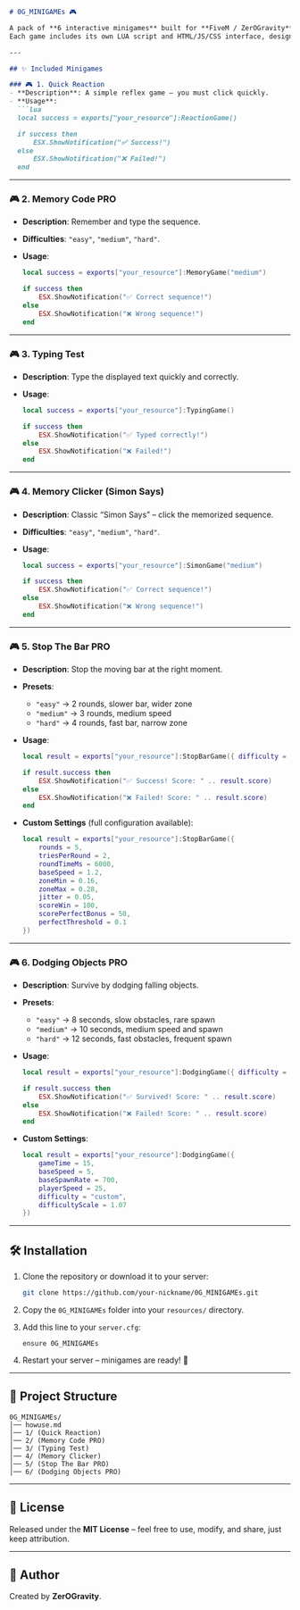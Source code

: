 ````markdown
# 0G_MINIGAMEs 🎮

A pack of **6 interactive minigames** built for **FiveM / ZerOGravity**.  
Each game includes its own LUA script and HTML/JS/CSS interface, designed to be lightweight, responsive, and easy to integrate into any FiveM server.  

---

## ✨ Included Minigames

### 🎮 1. Quick Reaction  
- **Description**: A simple reflex game – you must click quickly.  
- **Usage**:  
  ```lua
  local success = exports["your_resource"]:ReactionGame()

  if success then
      ESX.ShowNotification("✅ Success!")
  else
      ESX.ShowNotification("❌ Failed!")
  end
````

---

### 🎮 2. Memory Code PRO

* **Description**: Remember and type the sequence.
* **Difficulties**: `"easy"`, `"medium"`, `"hard"`.
* **Usage**:

  ```lua
  local success = exports["your_resource"]:MemoryGame("medium")

  if success then
      ESX.ShowNotification("✅ Correct sequence!")
  else
      ESX.ShowNotification("❌ Wrong sequence!")
  end
  ```

---

### 🎮 3. Typing Test

* **Description**: Type the displayed text quickly and correctly.
* **Usage**:

  ```lua
  local success = exports["your_resource"]:TypingGame()

  if success then
      ESX.ShowNotification("✅ Typed correctly!")
  else
      ESX.ShowNotification("❌ Failed!")
  end
  ```

---

### 🎮 4. Memory Clicker (Simon Says)

* **Description**: Classic “Simon Says” – click the memorized sequence.
* **Difficulties**: `"easy"`, `"medium"`, `"hard"`.
* **Usage**:

  ```lua
  local success = exports["your_resource"]:SimonGame("medium")

  if success then
      ESX.ShowNotification("✅ Correct sequence!")
  else
      ESX.ShowNotification("❌ Wrong sequence!")
  end
  ```

---

### 🎮 5. Stop The Bar PRO

* **Description**: Stop the moving bar at the right moment.
* **Presets**:

  * `"easy"` → 2 rounds, slower bar, wider zone
  * `"medium"` → 3 rounds, medium speed
  * `"hard"` → 4 rounds, fast bar, narrow zone
* **Usage**:

  ```lua
  local result = exports["your_resource"]:StopBarGame({ difficulty = "hard" })

  if result.success then
      ESX.ShowNotification("✅ Success! Score: " .. result.score)
  else
      ESX.ShowNotification("❌ Failed! Score: " .. result.score)
  end
  ```
* **Custom Settings** (full configuration available):

  ```lua
  local result = exports["your_resource"]:StopBarGame({
      rounds = 5,
      triesPerRound = 2,
      roundTimeMs = 6000,
      baseSpeed = 1.2,
      zoneMin = 0.16,
      zoneMax = 0.28,
      jitter = 0.05,
      scoreWin = 100,
      scorePerfectBonus = 50,
      perfectThreshold = 0.1
  })
  ```

---

### 🎮 6. Dodging Objects PRO

* **Description**: Survive by dodging falling objects.
* **Presets**:

  * `"easy"` → 8 seconds, slow obstacles, rare spawn
  * `"medium"` → 10 seconds, medium speed and spawn
  * `"hard"` → 12 seconds, fast obstacles, frequent spawn
* **Usage**:

  ```lua
  local result = exports["your_resource"]:DodgingGame({ difficulty = "hard" })

  if result.success then
      ESX.ShowNotification("✅ Survived! Score: " .. result.score)
  else
      ESX.ShowNotification("❌ Failed! Score: " .. result.score)
  end
  ```
* **Custom Settings**:

  ```lua
  local result = exports["your_resource"]:DodgingGame({
      gameTime = 15,
      baseSpeed = 5,
      baseSpawnRate = 700,
      playerSpeed = 25,
      difficulty = "custom",
      difficultyScale = 1.07
  })
  ```

---

## 🛠️ Installation

1. Clone the repository or download it to your server:

   ```bash
   git clone https://github.com/your-nickname/0G_MINIGAMEs.git
   ```
2. Copy the `0G_MINIGAMEs` folder into your `resources/` directory.
3. Add this line to your `server.cfg`:

   ```
   ensure 0G_MINIGAMEs
   ```
4. Restart your server – minigames are ready! 🚀

---

## 📂 Project Structure

```
0G_MINIGAMEs/
│── howuse.md
│── 1/ (Quick Reaction)
│── 2/ (Memory Code PRO)
│── 3/ (Typing Test)
│── 4/ (Memory Clicker)
│── 5/ (Stop The Bar PRO)
│── 6/ (Dodging Objects PRO)
```

---

## 📜 License

Released under the **MIT License** – feel free to use, modify, and share, just keep attribution.

---

## 👤 Author

Created by **ZerOGravity**.

```
